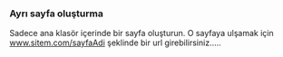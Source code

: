 ### Ayrı sayfa oluşturma

Sadece ana klasör içerinde bir sayfa oluşturun. O sayfaya ulşamak için www.sitem.com/sayfaAdi  şeklinde bir url girebilirsiniz.....
